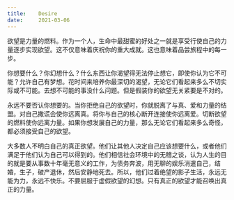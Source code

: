 ```yaml
---
title:    Desire
date:     2021-03-06
---
```


欲望是力量的燃料。作为一个人，生命中最甜蜜的好处之一就是享受行使自己的力量逐步实现欲望。这不仅意味着庆祝你的重大成就。这也意味着品尝旅程中的每一步。

你想要什么？你幻想什么？什么东西让你渴望得无法停止想它，即使你认为它不可能？允许自己有梦想。花时间来培养你最深切的渴望，无论它们看起来多么不切实际或不可能。去想不可能的事没什么问题。但是假装你的欲望无关紧要是不对的。

永远不要否认你想要的。当你拒绝自己的欲望时，你就脱离了与真、爱和力量的结盟。对自己撒谎会使你远离真。将你与自己的核心断开连接使你远离爱。切断欲望的燃料使你远离力量。如果你想发展自己的力量，那么无论它们看起来多么奇怪，都必须接受自己的欲望。

大多数人不明白自己的真正欲望。他们让其他人决定自己应该想要什么，或者他们满足于他们认为自己可以得到的。他们相信社会环境中的无稽之谈，认为人生的目的就是要从事数十年毫无意义的工作，为债务奔波，用无聊的娱乐消遣自己，结婚，生子，破产退休，然后安静地死去。所以，他们过着绝望的影子生活，永远无能为力，永远不快乐。不要屈服于虚假欲望的幻想。只有真正的欲望才能召唤出真正的力量。
